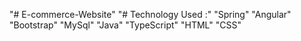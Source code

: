 "# E-commerce-Website" 
"# Technology  Used :"
"Spring"
"Angular"
"Bootstrap"
"MySql"
"Java"
"TypeScript"
"HTML"
"CSS"
